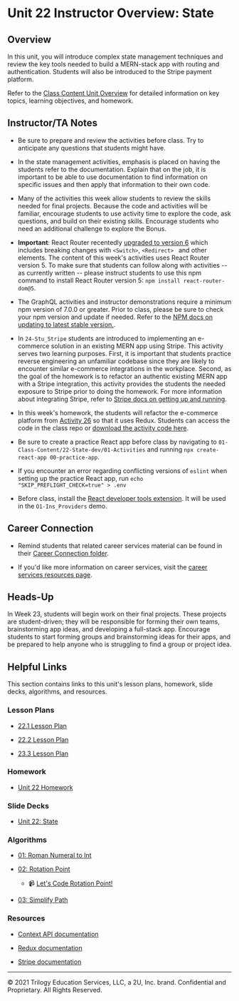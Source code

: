 # Unit 22 Instructor Overview: State 

## Overview

In this unit, you will introduce complex state management techniques and review the key tools needed to build a MERN-stack app with routing and authentication. Students will also be introduced to the Stripe payment platform.

Refer to the [Class Content Unit Overview](../../../01-Class-Content/22-State/README.md) for detailed information on key topics, learning objectives, and homework.

## Instructor/TA Notes

* Be sure to prepare and review the activities before class. Try to anticipate any questions that students might have.

* In the state management activities, emphasis is placed on having the students refer to the documentation. Explain that on the job, it is important to be able to use documentation to find information on specific issues and then apply that information to their own code. 

* Many of the activities this week allow students to review the skills needed for final projects. Because the code and activities will be familiar, encourage students to use activity time to explore the code, ask questions, and build on their existing skills. Encourage students who need an additional challenge to explore the Bonus.

* **Important**: React Router recentedly [upgraded to version 6](https://reactrouter.com/docs/en/v6/upgrading/v5#upgrade-to-react-router-v6) which includes breaking changes with `<Switch>`, `<Redirect> ` and other elements. The content of this week's activities uses React Router version 5. To make sure that students can follow along with activities -- as currently written -- please instruct students to use this npm  command to install React Router version 5: `npm install react-router-dom@5`.

* The GraphQL activities and instructor demonstrations require a minimum npm version of 7.0.0 or greater. Prior to class, please be sure to check your npm version and update if needed. Refer to the [NPM docs on updating to latest stable version.](https://docs.npmjs.com/try-the-latest-stable-version-of-npm).

* In `24-Stu_Stripe` students are introduced to implementing an e-commerce solution in an existing MERN app using Stripe. This activity serves two learning purposes. First, it is important that students practice reverse engineering an unfamiliar codebase since they are likely to encounter similar e-commerce integrations in the workplace. Second, as the goal of the homework is to refactor an authentic existing MERN app with a Stripe integration, this activity provides the students the needed exposure to Stripe prior to doing the homework. For more information about integrating Stripe, refer to [Stripe docs on getting up and running](https://stripe.com/docs/development/quickstart).

* In this week's homework, the students will refactor the e-commerce platform from [Activity 26](../../../01-Class-Content/22-State/01-Activities/26-Stu_Actions-Reducers/Unsolved) so that it uses Redux. Students can access the code in the class repo or [download the activity code here](https://static.fullstack-bootcamp.com/fullstack-ground/unit-22/26-Stu_Actions-Reducers.zip).

* Be sure to create a practice React app before class by navigating to `01-Class-Content/22-State-dev/01-Activities` and running `npx create-react-app 00-practice-app`.

* If you encounter an error regarding conflicting versions of `eslint` when setting up the practice React app, run `echo "SKIP_PREFLIGHT_CHECK=true" > .env`

* Before class, install the [React developer tools extension](https://chrome.google.com/webstore/detail/react-developer-tools/fmkadmapgofadopljbjfkapdkoienihi). It will be used in the `O1-Ins_Providers` demo.

## Career Connection

* Remind students that related career services material can be found in their [Career Connection folder](../../../01-Class-Content/22-State/04-Career-Connection/README.md).

* If you'd like more information on career services, visit the [career services resources page](https://careernetwork.2u.com/?utm_medium=Academics&utm_source=boot_camp/).

## Heads-Up

In Week 23, students will begin work on their final projects. These projects are student-driven; they will be responsible for forming their own teams, brainstorming app ideas, and developing a full-stack app. Encourage students to start forming groups and brainstorming ideas for their apps, and be prepared to help anyone who is struggling to find a group or project idea.

## Helpful Links

This section contains links to this unit's lesson plans, homework, slide decks, algorithms, and resources.

### Lesson Plans

  * [22.1 Lesson Plan](./01-Intro-State/22.1-LESSON-PLAN.md)

  * [22.2 Lesson Plan](./02-MERN-Review/22.2-LESSON-PLAN.md)
  
  * [23.3 Lesson Plan](./03-MERN-Redux/22.3-LESSON-PLAN.md)

### Homework

  * [Unit 22 Homework](../../../01-Class-Content/22-State/02-Homework)

### Slide Decks

  * [Unit 22: State](https://docs.google.com/presentation/d/1j5Y-MLor_nfMfQA3Znt_MOTRPAVRbsRFGFFt38iN6p4/edit?usp=sharing)

### Algorithms

  * [01: Roman Numeral to Int](../../../01-Class-Content/22-State/03-Algorithms/01-roman-to-int)

  * [02: Rotation Point](../../../01-Class-Content/22-State/03-Algorithms/02-rotation-point)

    * 📹 [Let's Code Rotation Point!](https://2u-20.wistia.com/medias/92nkaslwg8)

  * [03: Simplify Path](../../../01-Class-Content/22-State/03-Algorithms/03-simplify-path)

### Resources

  * [Context API documentation](https://reactjs.org/docs/context.html)

  * [Redux documentation](https://redux.js.org/)

  * [Stripe documentation](https://stripe.com/docs)

---
© 2021 Trilogy Education Services, LLC, a 2U, Inc. brand. Confidential and Proprietary. All Rights Reserved.
